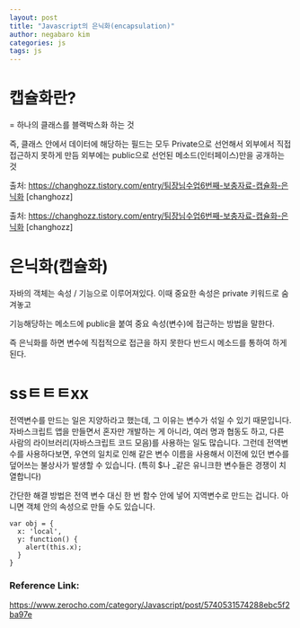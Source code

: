 ```yaml
---
layout: post
title: "Javascript의 은닉화(encapsulation)"
author: negabaro kim
categories: js
tags: js
---
```


# 캡슐화란?

= 하나의 클래스를 블랙박스화 하는 것

즉, 클래스 안에서 데이터에 해당하는 필드는 모두 Private으로 선언해서 외부에서 직접접근하지 못하게 만듬
외부에는 public으로 선언된 메소드(인터페이스)만을 공개하는 것

출처: https://changhozz.tistory.com/entry/팀장님수업6번째-보충자료-캡슐화-은닉화 [changhozz]

출처: https://changhozz.tistory.com/entry/팀장님수업6번째-보충자료-캡슐화-은닉화 [changhozz]

# 은닉화(캡슐화)

자바의 객체는 속성 / 기능으로 이루어져있다. 이때 중요한 속성은 private 키워드로 숨겨놓고

기능해당하는 메소드에 public을 붙여 중요 속성(변수)에 접근하는 방법을 말한다.

즉 은닉화를 하면 변수에 직접적으로 접근을 하지 못한다 반드시 메소드를 통하여 하게 된다.

# ssㅌㅌㅌxx

전역변수를 만드는 일은 지양하라고 했는데, 그 이유는 변수가 섞일 수 있기 때문입니다. 자바스크립트 앱을 만들면서 혼자만 개발하는 게 아니라, 여러 명과 협동도 하고, 다른 사람의 라이브러리(자바스크립트 코드 모음)를 사용하는 일도 많습니다. 그런데 전역변수를 사용하다보면, 우연의 일치로 인해 같은 변수 이름을 사용해서 이전에 있던 변수를 덮어쓰는 불상사가 발생할 수 있습니다. (특히 \$나 \_같은 유니크한 변수들은 경쟁이 치열합니다)

간단한 해결 방법은 전역 변수 대신 한 번 함수 안에 넣어 지역변수로 만드는 겁니다. 아니면 객체 안의 속성으로 만들 수도 있습니다.

```
var obj = {
  x: 'local',
  y: function() {
    alert(this.x);
  }
}
```

### Reference Link:

https://www.zerocho.com/category/Javascript/post/5740531574288ebc5f2ba97e
